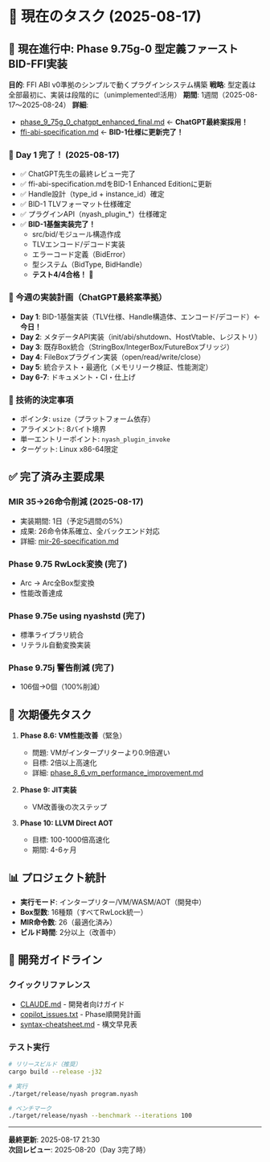 # 🎯 現在のタスク (2025-08-17)

## 🚀 **現在進行中: Phase 9.75g-0 型定義ファースト BID-FFI実装**

**目的**: FFI ABI v0準拠のシンプルで動くプラグインシステム構築
**戦略**: 型定義は全部最初に、実装は段階的に（unimplemented!活用）
**期間**: 1週間（2025-08-17〜2025-08-24）
**詳細**: 
- [phase_9_75g_0_chatgpt_enhanced_final.md](../予定/native-plan/issues/phase_9_75g_0_chatgpt_enhanced_final.md) ← **ChatGPT最終案採用！**
- [ffi-abi-specification.md](../説明書/reference/box-design/ffi-abi-specification.md) ← **BID-1仕様に更新完了！**

### 🌟 **Day 1 完了！** (2025-08-17) 
- ✅ ChatGPT先生の最終レビュー完了
- ✅ ffi-abi-specification.mdをBID-1 Enhanced Editionに更新
- ✅ Handle設計（type_id + instance_id）確定
- ✅ BID-1 TLVフォーマット仕様確定
- ✅ プラグインAPI（nyash_plugin_*）仕様確定
- ✅ **BID-1基盤実装完了！**
  - src/bid/モジュール構造作成
  - TLVエンコード/デコード実装
  - エラーコード定義（BidError）
  - 型システム（BidType, BidHandle）
  - **テスト4/4合格！** 🎉

### 🎯 今週の実装計画（ChatGPT最終案準拠）
- **Day 1**: BID-1基盤実装（TLV仕様、Handle構造体、エンコード/デコード）← **今日！**
- **Day 2**: メタデータAPI実装（init/abi/shutdown、HostVtable、レジストリ）
- **Day 3**: 既存Box統合（StringBox/IntegerBox/FutureBoxブリッジ）
- **Day 4**: FileBoxプラグイン実装（open/read/write/close）
- **Day 5**: 統合テスト・最適化（メモリリーク検証、性能測定）
- **Day 6-7**: ドキュメント・CI・仕上げ

### 🔑 技術的決定事項
- ポインタ: `usize`（プラットフォーム依存）
- アライメント: 8バイト境界
- 単一エントリーポイント: `nyash_plugin_invoke`
- ターゲット: Linux x86-64限定

## ✅ **完了済み主要成果**

### **MIR 35→26命令削減** (2025-08-17)
- 実装期間: 1日（予定5週間の5%）
- 成果: 26命令体系確立、全バックエンド対応
- 詳細: [mir-26-specification.md](../説明書/reference/mir-26-specification.md)

### **Phase 9.75 RwLock変換** (完了)
- Arc<Mutex> → Arc<RwLock>全Box型変換
- 性能改善達成

### **Phase 9.75e using nyashstd** (完了)
- 標準ライブラリ統合
- リテラル自動変換実装

### **Phase 9.75j 警告削減** (完了)
- 106個→0個（100%削減）

## 🔮 **次期優先タスク**

1. **Phase 8.6: VM性能改善**（緊急）
   - 問題: VMがインタープリターより0.9倍遅い
   - 目標: 2倍以上高速化
   - 詳細: [phase_8_6_vm_performance_improvement.md](../予定/native-plan/issues/phase_8_6_vm_performance_improvement.md)

2. **Phase 9: JIT実装**
   - VM改善後の次ステップ

3. **Phase 10: LLVM Direct AOT**
   - 目標: 100-1000倍高速化
   - 期間: 4-6ヶ月

## 📊 **プロジェクト統計**

- **実行モード**: インタープリター/VM/WASM/AOT（開発中）
- **Box型数**: 16種類（すべてRwLock統一）
- **MIR命令数**: 26（最適化済み）
- **ビルド時間**: 2分以上（改善中）

## 🔧 **開発ガイドライン**

### クイックリファレンス
- [CLAUDE.md](../CLAUDE.md) - 開発者向けガイド
- [copilot_issues.txt](../予定/native-plan/copilot_issues.txt) - Phase順開発計画
- [syntax-cheatsheet.md](../quick-reference/syntax-cheatsheet.md) - 構文早見表

### テスト実行
```bash
# リリースビルド（推奨）
cargo build --release -j32

# 実行
./target/release/nyash program.nyash

# ベンチマーク
./target/release/nyash --benchmark --iterations 100
```

---
**最終更新**: 2025-08-17 21:30  
**次回レビュー**: 2025-08-20（Day 3完了時）